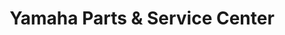 ---
title: "Yamaha Parts & Service Center"
url: /taytay/yamaha-parts-und-service-center/
shop: Motorrad
---